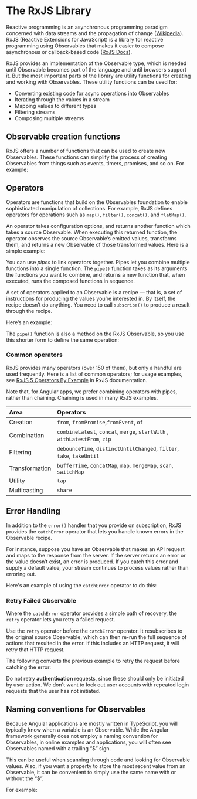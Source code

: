 # The RxJS Library

Reactive programming is an asynchronous programming paradigm concerned with data streams and the propagation of change ([Wikipedia](https://en.wikipedia.org/wiki/Reactive_programming)). RxJS (Reactive Extensions for JavaScript) is a library for reactive programming using Observables that makes it easier to compose asynchronous or callback-based code ([RxJS Docs](http://reactivex.io/rxjs/)).

RxJS provides an implementation of the Observable type, which is needed until Observable becomes part of the language and until browsers support it. But the most important parts of the library are utility functions for creating and working with Observables. These utility functions can be used for:

* Converting existing code for async operations into Observables
* Iterating through the values in a stream
* Mapping values to different types
* Filtering streams
* Composing multiple streams

## Observable creation functions

RxJS offers a number of functions that can be used to create new Observables. These functions can simplify the process of creating Observables from things such as events, timers, promises, and so on. For example:


<code-example path="rx-library/src/simple-creation.ts" region="promise" title="Create an Observable from a Promise"></code-example>

<code-example path="rx-library/src/simple-creation.ts" region="interval" title="Create an Observable from a counter"></code-example>

<code-example path="rx-library/src/simple-creation.ts" region="event" title="Create an Observable from an event"></code-example>

<code-example path="rx-library/src/simple-creation.ts" region="ajax" title="Create an Observable that creates an AJAX Request"></code-example>

## Operators

Operators are functions that build on the Observables foundation to enable sophisticated manipulation of collections. For example, RxJS defines operators for operations such as `map()`, `filter()`, `concat()`, and `flatMap()`.

An operator takes configuration options, and returns another function which takes a source Observable. When executing this returned function, the operator observes the source Observable’s emitted values, transforms them, and returns a new Observable of those transformed values. Here is a simple example:

<code-example path="rx-library/src/operators.ts" title="Map operator"></code-example>

You can use _pipes_ to link operators together. Pipes let you combine multiple functions into a single function. The `pipe()` function takes as its arguments the functions you want to combine, and returns a new function that, when executed, runs the composed functions in sequence.

A set of operators applied to an Observable is a recipe &mdash; that is, a set of instructions for producing the values you’re interested in. By itself, the recipe doesn’t do anything. You need to call `subscribe()` to produce a result through the recipe.

Here’s an example:

<code-example path="rx-library/src/operators.1.ts" title="Standalone pipe function"></code-example>

The `pipe()` function is also a method on the RxJS Observable, so you use this shorter form to define the same operation:

<code-example path="rx-library/src/operators.2.ts" title="Observable.pipe function"></code-example>

### Common operators

RxJS provides many operators (over 150 of them), but only a handful are used frequently. Here is a list of common operators; for usage examples, see  [RxJS 5 Operators By Example](https://github.com/btroncone/learn-rxjs/blob/master/operators/complete.md) in RxJS documentation.

<div class="l-sub-section">
  Note that, for Angular apps, we prefer combining operators with pipes, rather than chaining. Chaining is used in many RxJS examples.
</div>

| Area | Operators |
| :------------| :----------|
| Creation |  `from`, `fromPromise`,`fromEvent`, `of` |
| Combination | `combineLatest`, `concat`, `merge`, `startWith` , `withLatestFrom`, `zip` |
| Filtering | `debounceTime`, `distinctUntilChanged`, `filter`, `take`, `takeUntil` |
| Transformation | `bufferTime`, `concatMap`, `map`, `mergeMap`, `scan`, `switchMap` |
| Utility | `tap` |
| Multicasting | `share` |

## Error Handling

In addition to the `error()` handler that you provide on subscription, RxJS provides the `catchError` operator that lets you handle known errors in the Observable recipe.

For instance, suppose you have an Observable that makes an API request and maps to the response from the server. If the server returns an error or the value doesn’t exist, an error is produced. If you catch this error and supply a default value, your stream continues to process values rather than erroring out.

Here's an example of using the `catchError` operator to do this:

<code-example path="rx-library/src/error-handling.ts" title="catchError operator"></code-example>

### Retry Failed Observable

Where the `catchError` operator provides a simple path of recovery, the `retry` operator lets you retry a failed request.

Use the `retry` operator before the `catchError` operator. It resubscribes to the original source Observable, which can then re-run the full sequence of actions that resulted in the error. If this includes an HTTP request, it will retry that HTTP request.

The following converts the previous example to retry the request before catching the error:

<code-example path="rx-library/src/retry-on-error.ts" title="retry operator"></code-example>

<div class="l-sub-section">

   Do not retry **authentication** requests, since these should only be initiated by user action. We don't want to lock out user accounts with repeated login requests that the user has not initiated.

</div>

## Naming conventions for Observables

Because Angular applications are mostly written in TypeScript, you will typically know when a variable is an Observable. While the Angular framework generally does not employ a naming convention for Observables, in online examples and applications, you will often see Observables named with a trailing “$” sign.

This can be useful when scanning through code and looking for Observable values. Also, if you want a property to store the most recent value from an Observable, it can be convenient to simply use the same name with or without the “$”.

For example:

<code-example path="rx-library/src/naming-convention.ts" title="Naming Observables"></code-example>